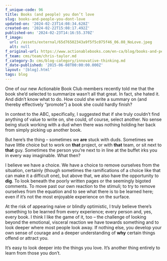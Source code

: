 ```yaml
---
f_unique-code: 96
title: Books (and people) you don’t love
slug: books-and-people-you-dont-love
updated-on: '2024-02-23T14:08:34.628Z'
created-on: '2024-02-22T15:08:17.492Z'
published-on: '2024-02-23T14:16:55.370Z'
f_image:
  url: /assets/external/65d76502343a9f5f5c075f46_06.08_NoLove.jpeg
  alt: null
f_original-url: https://www.actionablebooks.com/en-ca/blog/books-and-people-you-dont-love/
f_team: cms/team/chris-taylor.md
f_category-3: cms/blog-category/innovative-thinking.md
f_date-published: '2015-06-08T00:00:00.000Z'
layout: '[blog].html'
tags: blog
---
```


One of our new Actionable Book Club members recently told me that the book she’d selected to summarize wasn’t all that great. In fact, she hated it. And didn’t know what to do. How could she write a summary on (and thereby effectively “promote”) a book she could hardly finish?

In context to the ABC, specifically, I suggested that if she truly couldn’t find anything of value to write on, she could, of course, select another. No sense being stuck working with a dud when there was nothing holding her back from simply picking up another book.

But here’s the thing – sometimes we **are** stuck with duds. Sometimes we have little choice but to work on **that** project, or with **that** team, or sit next to **that** guy. Sometimes the person you’re next to in line at the buffet irks you in every way imaginable. What then?

I believe we have a choice. We have a choice to remove ourselves from the situation, certainly (though sometimes the ramifications of a choice like that can make it a difficult one), but above that, we also have the opportunity to **dig**. To look beneath the poorly written pages or the seemingly bigoted comments. To move past our own reaction to the stimuli; to try to remove ourselves from the equation and to see what there is to be learned here; even if it’s not the most enjoyable experience on the surface.

At the risk of appearing naive or blindly optimistic, I truly believe there’s something to be learned from every experience; every person and, yes, every book. I think I like the game of it, too – the challenge of looking beyond the emotional, visceral reaction we have towards something and to look deeper where most people look away. If nothing else, you develop your own sense of courage and a deeper understanding of **why** certain things offend or attract you.

It’s easy to look deeper into the things you love. It’s another thing entirely to learn from those you don’t.
